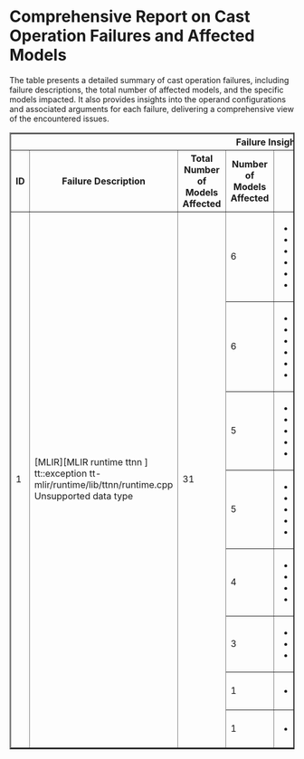 <h1>Comprehensive Report on Cast Operation Failures and Affected Models</h1>
<p>The table presents a detailed summary of cast operation failures, including failure descriptions, the total number of affected models, and the specific models impacted. It also provides insights into the operand configurations and associated arguments for each failure, delivering a comprehensive view of the encountered issues.</p>
<table border="2">
	<thead>
		<tr style="text-align: center;">
			<th colspan="5">Failure Insight and Impacted Models</th>
			<th colspan="2">Cast Operation Details</th>
		</tr>
		<tr style="text-align: center;">
			<th>ID</th>
			<th>Failure Description</th>
			<th>Total Number of Models Affected</th>
			<th>Number of Models Affected</th>
			<th>Affected Models</th>
			<th>Operands</th>
			<th>Arguments</th>
		</tr>
	</thead>
	<tbody>
		<tr>
			<td rowspan="8">1</td>
			<td rowspan="8">[MLIR][MLIR runtime ttnn ] tt::exception tt-mlir/runtime/lib/ttnn/runtime.cpp Unsupported data type</td>
			<td rowspan="8">31</td>
			<td>6</td>
			<td><ul><li>pt_llama3_meta_llama_llama_3_1_8b_clm_hf</li><li>pt_llama3_meta_llama_llama_3_1_8b_instruct_clm_hf</li><li>pt_llama3_meta_llama_meta_llama_3_8b_clm_hf</li><li>pt_llama3_meta_llama_llama_3_2_1b_instruct_clm_hf</li><li>pt_llama3_meta_llama_meta_llama_3_8b_instruct_clm_hf</li><li>pt_llama3_meta_llama_llama_3_2_1b_clm_hf</li></ul></td>
			<td>Operand(type=Activation, shape=(1, 1, 256, 256), dtype=float32)</td>
			<td>dtype : torch.bool</td>
		</tr>
		<tr>
			<td>6</td>
			<td><ul><li>pt_llama3_meta_llama_llama_3_1_8b_clm_hf</li><li>pt_llama3_meta_llama_llama_3_1_8b_instruct_clm_hf</li><li>pt_llama3_meta_llama_meta_llama_3_8b_clm_hf</li><li>pt_llama3_meta_llama_llama_3_2_1b_instruct_clm_hf</li><li>pt_llama3_meta_llama_meta_llama_3_8b_instruct_clm_hf</li><li>pt_llama3_meta_llama_llama_3_2_1b_clm_hf</li></ul></td>
			<td>Operand(type=Activation, shape=(1, 1, 256, 256), dtype=int32)</td>
			<td>dtype : torch.bool</td>
		</tr>
		<tr>
			<td>5</td>
			<td><ul><li>pt_distilbert_davlan_distilbert_base_multilingual_cased_ner_hrl_token_cls_hf</li><li>pt_distilbert_distilbert_base_multilingual_cased_mlm_hf</li><li>pt_distilbert_distilbert_base_cased_mlm_hf</li><li>pt_distilbert_distilbert_base_uncased_finetuned_sst_2_english_seq_cls_hf</li><li>pt_distilbert_distilbert_base_uncased_mlm_hf</li></ul></td>
			<td>Operand(type=Activation, shape=(1, 128), dtype=int64)</td>
			<td>dtype : torch.bool</td>
		</tr>
		<tr>
			<td>5</td>
			<td><ul><li>pt_distilbert_davlan_distilbert_base_multilingual_cased_ner_hrl_token_cls_hf</li><li>pt_distilbert_distilbert_base_multilingual_cased_mlm_hf</li><li>pt_distilbert_distilbert_base_cased_mlm_hf</li><li>pt_distilbert_distilbert_base_uncased_finetuned_sst_2_english_seq_cls_hf</li><li>pt_distilbert_distilbert_base_uncased_mlm_hf</li></ul></td>
			<td>Operand(type=Activation, shape=(1, 128), dtype=int32)</td>
			<td>dtype : torch.bool</td>
		</tr>
		<tr>
			<td>4</td>
			<td><ul><li>pt_gptneo_eleutherai_gpt_neo_125m_clm_hf</li><li>pt_gpt2_gpt2_text_gen_hf</li><li>pt_gptneo_eleutherai_gpt_neo_1_3b_clm_hf</li><li>pt_gptneo_eleutherai_gpt_neo_2_7b_clm_hf</li></ul></td>
			<td>Operand(type=Activation, shape=(1, 1, 256, 256), dtype=uint1)</td>
			<td>dtype : torch.bool</td>
		</tr>
		<tr>
			<td>3</td>
			<td><ul><li>pt_gptneo_eleutherai_gpt_neo_2_7b_seq_cls_hf</li><li>pt_gptneo_eleutherai_gpt_neo_1_3b_seq_cls_hf</li><li>pt_gptneo_eleutherai_gpt_neo_125m_seq_cls_hf</li></ul></td>
			<td>Operand(type=Activation, shape=(1, 1, 32, 32), dtype=uint1)</td>
			<td>dtype : torch.bool</td>
		</tr>
		<tr>
			<td>1</td>
			<td><ul><li>pt_distilbert_distilbert_base_cased_distilled_squad_qa_hf</li></ul></td>
			<td>Operand(type=Activation, shape=(1, 384), dtype=int64)</td>
			<td>dtype : torch.bool</td>
		</tr>
		<tr>
			<td>1</td>
			<td><ul><li>pt_distilbert_distilbert_base_cased_distilled_squad_qa_hf</li></ul></td>
			<td>Operand(type=Activation, shape=(1, 384), dtype=int32)</td>
			<td>dtype : torch.bool</td>
		</tr>
	</tbody>
</table>
